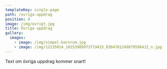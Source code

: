 ```yaml
---
templateKey: single-page
path: /ovriga-uppdrag
position: 4
image: /img/ovrigt.jpg
title: Övriga uppdrag
gallery:
  images:
    - image: /img/vimpel-barnrum.jpg
    - image: /img/12235014_10153989973719415_8304781249879596412_n.jpg
---
```

Text om övriga uppdrag kommer snart!